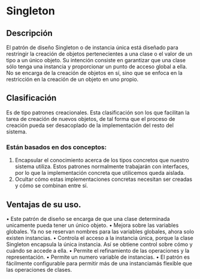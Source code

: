 # Singleton

## Descripción

El patrón de diseño Singleton o de instancia única está diseñado para restringir la creación de objetos pertenecientes a una clase o el valor de un tipo a un único objeto. Su intención consiste en garantizar que una clase sólo tenga una instancia y proporcionar un punto de acceso global a ella. No se encarga de la creación de objetos en sí, sino que se enfoca en la restricción en la creación de un objeto en uno propio.

## Clasificación

Es de tipo patrones creacionales.
Esta clasificación son los que facilitan la tarea de creación de nuevos objetos, de tal forma que el proceso de creación pueda ser desacoplado de la implementación del resto del sistema.

### Están basados en dos conceptos:

1. Encapsular el conocimiento acerca de los tipos concretos que nuestro sistema utiliza. Estos patrones normalmente trabajarán con interfaces, por lo que la implementación concreta que utilicemos queda aislada.
2. Ocultar cómo estas implementaciones concretas necesitan ser creadas y cómo se combinan entre sí.

## Ventajas de su uso.

• Este patrón de diseño se encarga de que una clase determinada unicamente pueda tener un único objeto.
• Mejora sobre las variables globales. Ya no se reservan nombres para las variables globales, ahora solo existen instancias.
• Controla el acceso a la instancia única, porque la clase Singleton encapsula la única instancia. Así se obtiene control sobre cómo y cuándo se accede a ella.
• Permite el refinamiento de las operaciones y la representación.
• Permite un numero variable de instancias. 
• El patrón es fácilmente configurable para permitir más de una instanciamás flexible que las operaciones de clases.
